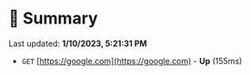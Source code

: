 # 📖 Summary
Last updated: **1/10/2023, 5:21:31 PM**

- `GET` [https://google.com](https://google.com) - **Up** (155ms)
